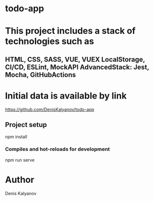 # todo-app

# This project includes a stack of technologies such as

## HTML, CSS, SASS, VUE, VUEX LocalStorage, CI/CD, ESLint, MockAPI AdvancedStack: Jest, Mocha, GitHubActions

# Initial data is available by link
https://github.com/DenisKalyanov/todo-app

## Project setup
npm install

### Compiles and hot-reloads for development
npm run serve

# Author
Denis Kalyanov